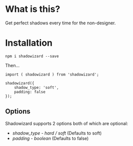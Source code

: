 # What is this?

Get perfect shadows every time for the non-designer.

# Installation

`npm i shadowizard --save`

Then...

```
import ( shadowizard ) from 'shadowizard';

shadowizard({
    shadow_type: 'soft',
    padding: false
});
```

## Options

Shadowizard supports 2 options both of which are optional:

* *shadow_type* - _hard / soft_ (Defaults to soft)
* *padding* - _boolean_ (Defaults to false)
